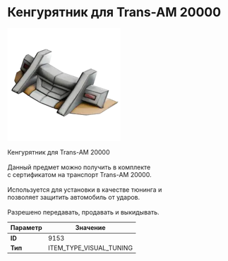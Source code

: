 # Кенгурятник для Trans-AM 20000

![Item Image](../img/9153.webp?raw=true)

Кенгурятник для Trans-AM 20000<br><br>Данный предмет можно получить в комплекте<br>с сертификатом на транспорт Trans-AM 20000.<br><br>Используется для установки в качестве тюнинга и<br>позволяет защитить автомобиль от ударов.<br><br>Разрешено передавать, продавать и выкидывать.


| Параметр | Значение |
|----------|----------|
| **ID** | 9153 |
| **Тип** | ITEM_TYPE_VISUAL_TUNING |

